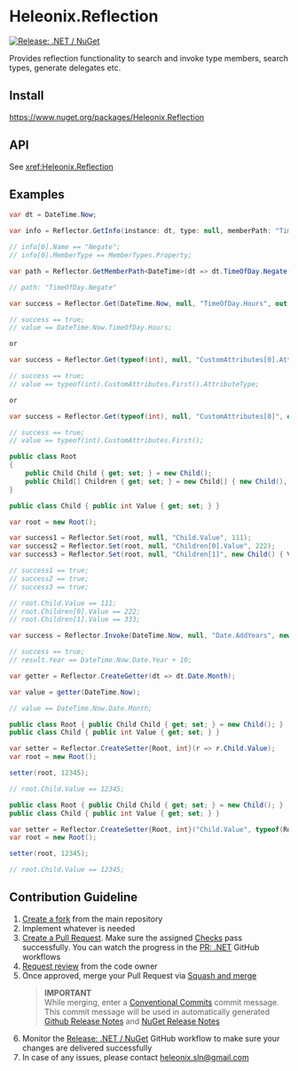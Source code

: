 # Heleonix.Reflection

[![Release: .NET / NuGet](https://github.com/Heleonix/Heleonix.Reflection/actions/workflows/release-net-nuget.yml/badge.svg)](https://github.com/Heleonix/Heleonix.Reflection/actions/workflows/release-net-nuget.yml)

Provides reflection functionality to search and invoke type members, search types, generate delegates etc.

## Install

https://www.nuget.org/packages/Heleonix.Reflection

## API

See <xref:Heleonix.Reflection>

## Examples

```csharp
var dt = DateTime.Now;

var info = Reflector.GetInfo(instance: dt, type: null, memberPath: "TimeOfDay.Negate");

// info[0].Name == "Negate";
// info[0].MemberType == MemberTypes.Property;
```

```csharp
var path = Reflector.GetMemberPath<DateTime>(dt => dt.TimeOfDay.Negate());

// path: "TimeOfDay.Negate"
```

```csharp
var success = Reflector.Get(DateTime.Now, null, "TimeOfDay.Hours", out int value);

// success == true;
// value == DateTime.Now.TimeOfDay.Hours;

or

var success = Reflector.Get(typeof(int), null, "CustomAttributes[0].AttributeType", out int value);

// success == true;
// value == typeof(int).CustomAttributes.First().AttributeType;

or

var success = Reflector.Get(typeof(int), null, "CustomAttributes[0]", out int value);

// success == true;
// value == typeof(int).CustomAttributes.First();
```

```csharp
public class Root
{
    public Child Child { get; set; } = new Child();
    public Child[] Children { get; set; } = new Child[] { new Child(), new Child() };
}

public class Child { public int Value { get; set; } }

var root = new Root();

var success1 = Reflector.Set(root, null, "Child.Value", 111);
var success2 = Reflector.Set(root, null, "Children[0].Value", 222);
var success3 = Reflector.Set(root, null, "Children[1]", new Child() { Value = 333 });

// success1 == true;
// success2 == true;
// success3 == true;

// root.Child.Value == 111;
// root.Children[0].Value == 222;
// root.Children[1].Value == 333;
```

```csharp
var success = Reflector.Invoke(DateTime.Now, null, "Date.AddYears", new[] { typeof(int) }, out DateTime result, arguments: 10);

// success == true;
// result.Year == DateTime.Now.Date.Year + 10;
```

```csharp
var getter = Reflector.CreateGetter(dt => dt.Date.Month);

var value = getter(DateTime.Now);

// value == DateTime.Now.Date.Month;
```

```csharp
public class Root { public Child Child { get; set; } = new Child(); }
public class Child { public int Value { get; set; } }

var setter = Reflector.CreateSetter{Root, int}(r => r.Child.Value);
var root = new Root();

setter(root, 12345);

// root.Child.Value == 12345;
```

```csharp
public class Root { public Child Child { get; set; } = new Child(); }
public class Child { public int Value { get; set; } }

var setter = Reflector.CreateSetter{Root, int}("Child.Value", typeof(Root));
var root = new Root();

setter(root, 12345);

// root.Child.Value == 12345;
```

## Contribution Guideline

1. [Create a fork](https://github.com/Heleonix/Heleonix.Reflection/fork) from the main repository
2. Implement whatever is needed
3. [Create a Pull Request](https://docs.github.com/en/pull-requests/collaborating-with-pull-requests/proposing-changes-to-your-work-with-pull-requests/creating-a-pull-request-from-a-fork).
   Make sure the assigned [Checks](https://docs.github.com/en/pull-requests/collaborating-with-pull-requests/collaborating-on-repositories-with-code-quality-features/about-status-checks#checks) pass successfully.
   You can watch the progress in the [PR: .NET](https://github.com/Heleonix/Heleonix.Reflection/actions/workflows/pr-net.yml) GitHub workflows
4. [Request review](https://docs.github.com/en/pull-requests/collaborating-with-pull-requests/proposing-changes-to-your-work-with-pull-requests/requesting-a-pull-request-review) from the code owner
5. Once approved, merge your Pull Request via [Squash and merge](https://docs.github.com/en/pull-requests/collaborating-with-pull-requests/incorporating-changes-from-a-pull-request/about-pull-request-merges#squash-and-merge-your-commits)
   > **IMPORTANT**  
   > While merging, enter a [Conventional Commits](https://www.conventionalcommits.org/) commit message.
   > This commit message will be used in automatically generated [Github Release Notes](https://github.com/Heleonix/Heleonix.Reflection/releases)
   > and [NuGet Release Notes](https://www.nuget.org/packages/Heleonix.Reflection/#releasenotes-body-tab)
6. Monitor the [Release: .NET / NuGet](https://github.com/Heleonix/Heleonix.Reflection/actions/workflows/release-net-nuget.yml)
   GitHub workflow to make sure your changes are delivered successfully
7. In case of any issues, please contact [heleonix.sln@gmail.com](mailto:heleonix.sln@gmail.com)
